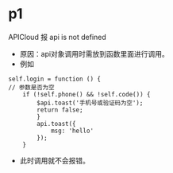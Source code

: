 # p1
APICloud 报 api is not defined
+ 原因：api对象调用时需放到函数里面进行调用。
+ 例如
```
self.login = function () {
// 参数是否为空
    if (!self.phone() && !self.code()) {
        $api.toast('手机号或验证码为空');
        return false;
        }
        api.toast({
            msg: 'hello'
        });
    }
```
+ 此时调用就不会报错。